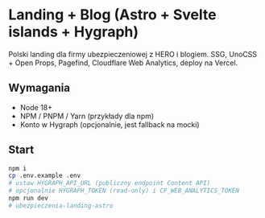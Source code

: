 # Landing + Blog (Astro + Svelte islands + Hygraph)

Polski landing dla firmy ubezpieczeniowej z HERO i blogiem. SSG, UnoCSS + Open Props, Pagefind, Cloudflare Web Analytics, deploy na Vercel.

## Wymagania
- Node 18+
- NPM / PNPM / Yarn (przykłady dla npm)
- Konto w Hygraph (opcjonalnie, jest fallback na mocki)

## Start
```bash
npm i
cp .env.example .env
# ustaw HYGRAPH_API_URL (publiczny endpoint Content API)
# opcjonalnie HYGRAPH_TOKEN (read-only) i CF_WEB_ANALYTICS_TOKEN
npm run dev
# ubezpieczenia-landing-astro

